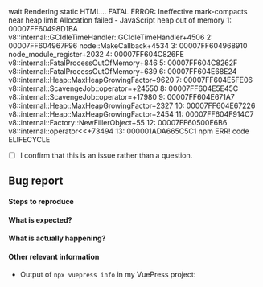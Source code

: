 wait Rendering static HTML...
FATAL ERROR: Ineffective mark-compacts near heap limit Allocation failed - JavaScript heap out of memory
 1: 00007FF60498D1BA v8::internal::GCIdleTimeHandler::GCIdleTimeHandler+4506
 2: 00007FF604967F96 node::MakeCallback+4534
 3: 00007FF604968910 node_module_register+2032
 4: 00007FF604C826FE v8::internal::FatalProcessOutOfMemory+846
 5: 00007FF604C8262F v8::internal::FatalProcessOutOfMemory+639
 6: 00007FF604E68E24 v8::internal::Heap::MaxHeapGrowingFactor+9620
 7: 00007FF604E5FE06 v8::internal::ScavengeJob::operator=+24550
 8: 00007FF604E5E45C v8::internal::ScavengeJob::operator=+17980
 9: 00007FF604E671A7 v8::internal::Heap::MaxHeapGrowingFactor+2327
10: 00007FF604E67226 v8::internal::Heap::MaxHeapGrowingFactor+2454
11: 00007FF604F914C7 v8::internal::Factory::NewFillerObject+55
12: 00007FF60500E6B6 v8::internal::operator<<+73494
13: 000001ADA665C5C1
npm ERR! code ELIFECYCLE





<!-- Please don't delete this template or we'll close your issue -->
<!-- Before creating an issue please make sure you are using the latest version of VuePress. -->

<!-- Please confirm you will submit an issue. -->
<!-- Issues which contain questions or support requests will be closed. -->
<!-- (Update "[ ]" to "[x]" to check a box) -->

- [ ] I confirm that this is an issue rather than a question.

<!-- Please ask questions via following several ways. -->
<!-- https://vue-land.js.org/ -->
<!-- https://forum.vuejs.org/ -->
<!-- https://stackoverflow.com/questions/ask?tags=vuepress -->

## Bug report

#### Steps to reproduce

<!-- If you are reporting a bug that can ONLY be reproduced on your repository, PLEASE provide this repo link. That takes guessing work out of the way and saves us time. -->

<!-- If your repo isn't public, you can use `codesandbox` or `yarn create vuepress` to create a minimal reproduction -->

#### What is expected?

#### What is actually happening?

#### Other relevant information

- Output of `npx vuepress info` in my VuePress project:
